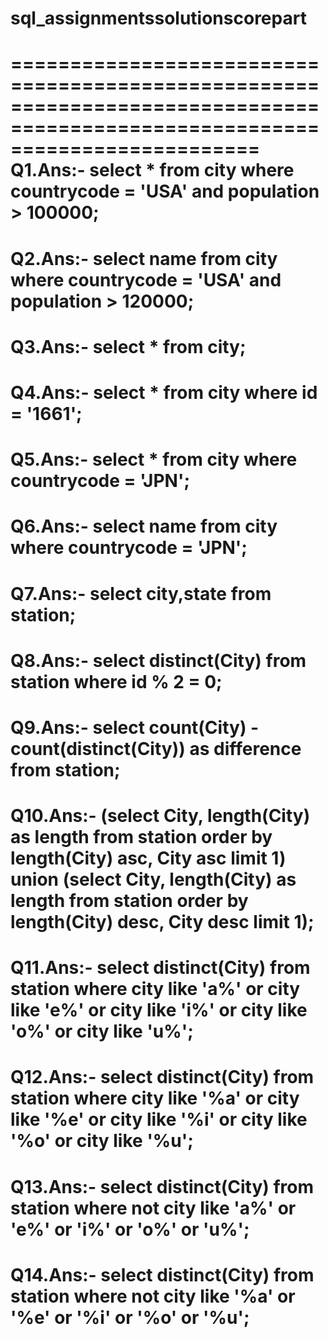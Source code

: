 # sql_assignmentssolutionscorepart
=============================================================================================================================
Q1.Ans:-  select * from city where countrycode = 'USA' and population > 100000;
=============================================================================================================================
Q2.Ans:-  select name from city where countrycode = 'USA' and population > 120000;
===============================================================================================================================
Q3.Ans:-  select * from city;
==============================================================================================================================
Q4.Ans:-  select * from city where id = '1661';
==============================================================================================================================
Q5.Ans:-  select * from city where countrycode = 'JPN';
==============================================================================================================================
Q6.Ans:-  select name from city where countrycode = 'JPN';
=============================================================================================================================
Q7.Ans:- select city,state from station;
=============================================================================================================================
Q8.Ans:- select distinct(City) from station where id % 2 = 0;
=============================================================================================================================
Q9.Ans:- select count(City) - count(distinct(City)) as difference from station;
============================================================================================================================
Q10.Ans:- (select City, length(City) as length from station order by length(City) asc, City asc limit 1)
union
(select City, length(City) as length from station order by length(City) desc, City desc limit 1);
============================================================================================================================
Q11.Ans:- select distinct(City) from station where city like 'a%' or city like 'e%' or city like 'i%' or city like 'o%' or city like 'u%';
============================================================================================================================
Q12.Ans:- select distinct(City) from station where city like '%a' or city like '%e' or city like '%i' or city like '%o' or city like '%u';
============================================================================================================================
Q13.Ans:- select distinct(City) from station where not city like 'a%' or 'e%' or 'i%' or 'o%' or 'u%';
===========================================================================================================================
Q14.Ans:- select distinct(City) from station where not city like '%a' or '%e' or '%i' or '%o' or '%u';
===========================================================================================================================





